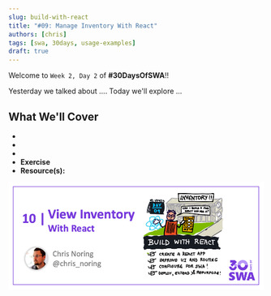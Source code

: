 ```yaml
---
slug: build-with-react
title: "#09: Manage Inventory With React"
authors: [chris]
tags: [swa, 30days, usage-examples]
draft: true 
---
```


Welcome to `Week 2, Day 2` of **#30DaysOfSWA**!! 

Yesterday we talked about .... Today we'll explore ...


## What We'll Cover
 * 
 * 
 * 
 * **Exercise** 
 * **Resource(s):** 

![](../static/img/series/09-banner.png)
